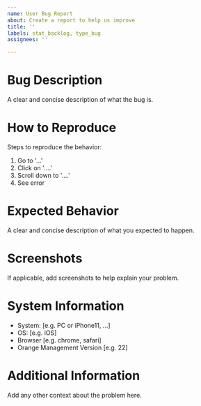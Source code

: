 ```yaml
---
name: User Bug Report
about: Create a report to help us improve
title: ''
labels: stat_backlog, type_bug
assignees: ''

---
```


# Bug Description
A clear and concise description of what the bug is.

# How to Reproduce
Steps to reproduce the behavior:

1. Go to '...'
2. Click on '....'
3. Scroll down to '....'
4. See error

# Expected Behavior
A clear and concise description of what you expected to happen.

# Screenshots
If applicable, add screenshots to help explain your problem.

# System Information
 - System: [e.g. PC or iPhone11, ...]
 - OS: [e.g. iOS]
 - Browser [e.g. chrome, safari]
 - Orange Management Version [e.g. 22]

# Additional Information
Add any other context about the problem here.
